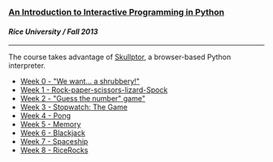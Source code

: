 <a href="https://www.coursera.org/course/interactivepython"><h3>An Introduction to Interactive Programming in Python</h3></a>
<h4><i>Rice University / Fall 2013</i></h4>
<hr>

<p>The course takes advantage of <a href="http://www.codeskulptor.org">Skullptor</a>, a browser-based Python interpreter.</p>

<ul>
	<li><a href="http://www.codeskulptor.org/#user19_ni4Y5VPlxN_0.py">Week 0 - "We want... a shrubbery!"</a></li>
	<li><a href="http://www.codeskulptor.org/#user20_l2wcTEgGkh_5.py">Week 1 - Rock-paper-scissors-lizard-Spock</a></li>
	<li><a href="http://www.codeskulptor.org/#user26_sITUEbTVWQ_7.py">Week 2 - "Guess the number" game"</a></li>
	<li><a href="http://www.codeskulptor.org/#user22_g0a7xd9wBq_6.py">Week 3 - Stopwatch: The Game</a></li>
	<li><a href="http://www.codeskulptor.org/#user23_S0hAyUjlTR_6.py">Week 4 - Pong</a></li>
	<li><a href="http://www.codeskulptor.org/#user26_Zjgbm5F8AE_7.py">Week 5 - Memory</a></li>
	<li><a href="http://www.codeskulptor.org/#user28_XcysKUjlpn_1.py">Week 6 - Blackjack</a></li>
	<li><a href="http://www.codeskulptor.org/#user28_LsgAS4DMP8_1.py">Week 7 - Spaceship</a></li>
	<li><a href="http://www.codeskulptor.org/#user28_vkfrJbnSBV_1.py">Week 8 - RiceRocks</a></li>
</ul>

